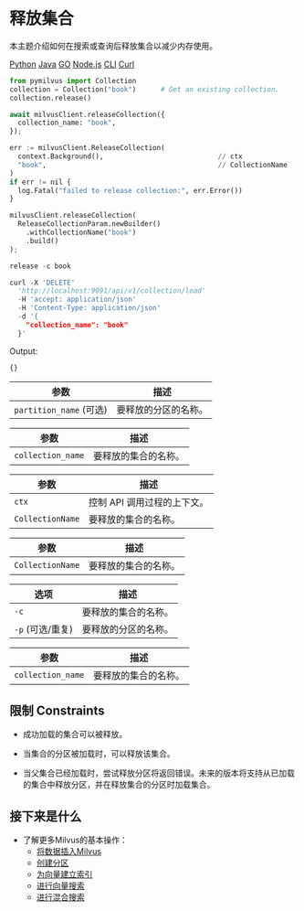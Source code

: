 释放集合
====

本主题介绍如何在搜索或查询后释放集合以减少内存使用。

[Python](#python) 
[Java](#java)
[GO](#go)
[Node.js](#javascript)
[CLI](#shell)
[Curl](#curl)

```python
from pymilvus import Collection
collection = Collection("book")      # Get an existing collection.
collection.release()

```

```python
await milvusClient.releaseCollection({
  collection_name: "book",
});

```

```python
err := milvusClient.ReleaseCollection(
  context.Background(),                            // ctx
  "book",                                          // CollectionName
)
if err != nil {
  log.Fatal("failed to release collection:", err.Error())
}

```

```python
milvusClient.releaseCollection(
  ReleaseCollectionParam.newBuilder()
    .withCollectionName("book")
    .build()
);

```

```python
release -c book

```

```python
curl -X 'DELETE' 
  'http://localhost:9091/api/v1/collection/load' 
  -H 'accept: application/json' 
  -H 'Content-Type: application/json' 
  -d '{
    "collection_name": "book"
  }'

```

Output:

```python
{}

```



| 参数 | 描述 |
| --- | --- |
| `partition_name` (可选) | 要释放的分区的名称。|

| 参数 | 描述 |
| --- | --- |
| `collection_name` | 要释放的集合的名称。|

| 参数 | 描述 |
| --- | --- |
| `ctx` | 控制 API 调用过程的上下文。 |
| `CollectionName` | 要释放的集合的名称。|

| 参数 | 描述 |
| --- | --- |
| `CollectionName` | 要释放的集合的名称。|

| 选项 | 描述 |
| --- | --- |
| `-c` | 要释放的集合的名称。|
| `-p` (可选/重复) | 要释放的分区的名称。|

| 参数 | 描述 |
| --- | --- |
| `collection_name` | 要释放的集合的名称。|

限制 Constraints
-----------

* 成功加载的集合可以被释放。

* 当集合的分区被加载时，可以释放该集合。

* 当父集合已经加载时，尝试释放分区将返回错误。未来的版本将支持从已加载的集合中释放分区，并在释放集合的分区时加载集合。

接下来是什么
------

* 了解更多Milvus的基本操作：
	+ [将数据插入Milvus](insert_data.md)
	+ [创建分区](create_partition.md)
	+ [为向量建立索引](build_index.md)
	+ [进行向量搜索](search.md)
	+ [进行混合搜索](hybridsearch.md)
